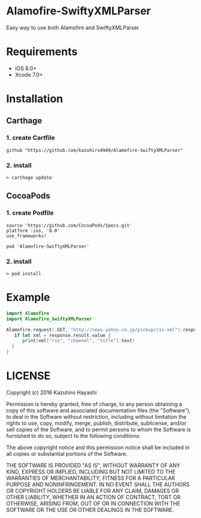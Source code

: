 # Alamofire-SwiftyXMLParser
Easy way to use both Alamofire and SwiftyXMLParser

# Requirements
* iOS 8.0+
* Xcode 7.0+

# Installation
## Carthage

### 1. create Cartfile
```
github "https://github.com/kazuhiro4949/Alamofire-SwiftyXMLParser"
```
### 2. install
```
> carthage update
```
## CocoaPods

### 1. create Podfile
```
source 'https://github.com/CocoaPods/Specs.git'
platform :ios, '8.0'
use_frameworks!

pod 'Alamofire-SwiftyXMLParser'
```

### 2. install
```
> pod install
````

# Example
```swift
import Alamofire
import Alamofire_SwiftyXMLParser

Alamofire.request(.GET, "http://news.yahoo.co.jp/pickup/rss.xml").responseXML { response in
   if let xml = response.result.value {
      print(xml["rss", "channel", "title"].text)
  }
}
```

# LICENSE

Copyright (c) 2016 Kazuhiro Hayashi

Permission is hereby granted, free of charge, to any person obtaining a copy of this software and associated documentation files (the "Software"), to deal in the Software without restriction, including without limitation the rights to use, copy, modify, merge, publish, distribute, sublicense, and/or sell copies of the Software, and to permit persons to whom the Software is furnished to do so, subject to the following conditions:

The above copyright notice and this permission notice shall be included in all copies or substantial portions of the Software.

THE SOFTWARE IS PROVIDED "AS IS", WITHOUT WARRANTY OF ANY KIND, EXPRESS OR IMPLIED, INCLUDING BUT NOT LIMITED TO THE WARRANTIES OF MERCHANTABILITY, FITNESS FOR A PARTICULAR PURPOSE AND NONINFRINGEMENT. IN NO EVENT SHALL THE AUTHORS OR COPYRIGHT HOLDERS BE LIABLE FOR ANY CLAIM, DAMAGES OR OTHER LIABILITY, WHETHER IN AN ACTION OF CONTRACT, TORT OR OTHERWISE, ARISING FROM, OUT OF OR IN CONNECTION WITH THE SOFTWARE OR THE USE OR OTHER DEALINGS IN THE SOFTWARE.
